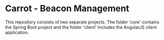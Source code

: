 # Carrot - Beacon Management

This repository consists of two separate projects. The folder 'core' contains the Spring Boot project and the folder 'client' includes the AngularJS client application.
